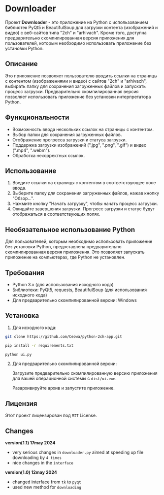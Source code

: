 # Downloader

Проект **Downloader** - это приложение на Python с использованием библиотек PyQt5 и BeautifulSoup для загрузки контента (изображений и видео) с веб-сайтов типа "2ch" и "arhivach". Кроме того, доступна предварительно скомпилированная версия приложения для пользователей, которым необходимо использовать приложение без установки Python.

## Описание

Это приложение позволяет пользователю вводить ссылки на страницы с контентом (изображениями и видео) с сайтов "2ch" и "arhivach", выбирать папку для сохранения загруженных файлов и запускать процесс загрузки. Предварительно скомпилированная версия позволяет использовать приложение без установки интерпретатора Python.

## Функциональности

- Возможность ввода нескольких ссылок на страницы с контентом.
- Выбор папки для сохранения загруженных файлов.
- Отображение прогресса загрузки и статуса загрузки.
- Поддержка загрузки изображений (".jpg", ".png", ".gif") и видео (".mp4", ".webm").
- Обработка некорректных ссылок.

## Использование

1. Введите ссылки на страницы с контентом в соответствующее поле ввода.
2. Выберите папку для сохранения загруженных файлов, нажав кнопку "Обзор...".
3. Нажмите кнопку "Начать загрузку", чтобы начать процесс загрузки.
4. Ожидайте завершения загрузки. Прогресс загрузки и статус будут отображаться в соответствующих полях.

## Необязательное использование Python

Для пользователей, которым необходимо использовать приложение без установки Python, предоставлена предварительно скомпилированная версия приложения. Это позволяет запускать приложение на компьютерах, где Python не установлен.

## Требования

- Python 3.x (для использования исходного кода)
- Библиотеки: PyQt5, requests, BeautifulSoup (для использования исходного кода)
- Для предварительно скомпилированной версии: Windows

## Установка

1. Для исходного кода:

```bash
git clone https://github.com/Ceowa/python-2ch-app.git
```
```bash
pip install -r requirements.txt
```
```bash
python ui.py
```



2. Для предварительно скомпилированной версии:

    Загрузите предварительно скомпилированную версию приложения для вашей операционной системы с `dist/ui.exe`.
    
    Разархивируйте архив и запустите приложение.



## Лицензия

Этот проект лицензирован под `MIT` License.

## Changes
**version(1.1) 17may 2024**
* very serious changes in `downloader.py` aimed at speeding up file downloading by `4 times`
* nice changes in the `interface`

**version(1.0) 12may 2024**
* changed interface from ``tk`` to ``pyqt``
* used new method for ``downloading``


